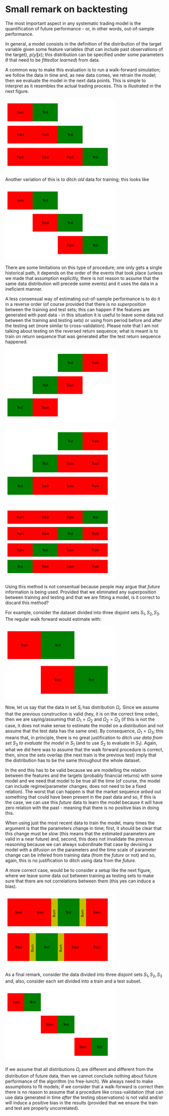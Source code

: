 
# Small remark on backtesting

The most important aspect in any systematic trading model is the quantification of future performance - or, in other words, out-of-sample performance.

In general, a model consists in the definition of the distribution of the target variable given some feature variables (that can include past observations of the target), $p(y\|x)$; this distribution can be specified under some parameters $\theta$ that need to be _fitted_(or _learned_) from data.

A common way to make this evaluation is to run a walk-forward simulation; we follow the data in time and, as new data comes, we retrain the model; then we evaluate the model in the next data points. This is simple to interpret as it resembles the actual trading process. This is illustrated in the next figure.


    
![png](/images/cv_remarks/output_2_0.png)
    


Another variation of this is to ditch _old_ data for training; this looks like


    
![png](/images/cv_remarks/output_4_0.png)
    


There are some limitations on this type of procedure; one only gets a single historical path, it depends on the order of the events that took place (unless we made that assumption explicitly, there is not reason to assume that the same data distribution will precede some events) and it uses the data in a ineficient manner.


A less consensual way of estimating out-of-sample performance is to do it in a reverse order (of course provided that there is no _superposition_ between the training and test sets; this can happen if the features are generated with past data - in this situation it is useful to leave some data out between the training and testing sets) or using from period before and after the testing set (more similar to cross-validation). Please note that I am not talking about testing on the reversed return sequence; what is meant is to train on return sequence that was generated after the test return sequence happened.





    
![png](/images/cv_remarks/output_7_0.png)
    



    
![png](/images/cv_remarks/output_7_1.png)
    



    
![png](/images/cv_remarks/output_7_2.png)
    


Using this method is not consentual because people may argue that _future_ information is being used. Provided that we eliminated any superposition between training and testing and that we are fitting a model, is it correct to discard this method? 

For example, consider the dataset divided into three disjoint sets $S_1,S_2,S_3$. The regular walk forward would estimate with:



    
![png](/images/cv_remarks/output_9_0.png)
    


Now, let us say that the data in set $S_i$ has distribution $\Omega_i$. Since we assume that the previous construction is valid (hey, it is on the correct time order), then we are saying/assuming that $\Omega_1=\Omega_2$ and $\Omega_2=\Omega_3$ (if this is not the case, it does not make sense to estimate the model on a distribution and not assume that the test data has the same one). By consequence, $\Omega_1=\Omega_3$; this means that, in principle, there is no great justification to ditch _use data from set_ $S_3$ _to evaluate the model in_ $S_1$ (and to use $S_2$ to evaluate in $S_1$). Again, what we did here was to assume that the walk forward procedure is correct, then, since the sets overlap (the next train is the previous test) imply that the distribution has to be the same throughout the whole dataset. 

In the end this has to be valid because we are modelling the relation between the features and the targets (probably financial returns) with some model and we need that model to be true all the time (of course, the model can include regime/parameter changes; does not need to be a fixed relation). The worst that can happen is that the market sequence _arbed_ out something that could have been present in the past data and so, if this is the case, we can use this _future_ data to learn the model because it will have zero relation with the past - meaning that there is no positive bias in doing this. 


When using just the most recent data to train the model, many times the argument is that the parameters change in time; first, it should be clear that this change must be _slow_ (this means that the estimated parameters are valid in a near future) and, second, this does not invalidate the previous reasoning because we can always subordinate that case by devising a model with a difusion on the parameters and the time scale of parameter change can be infered from training data (from the _future_ or not) and so, again, this is no justification to ditch using data from the _future_.

A more correct case, would be to consider a setup like the next figure, where we leave some data out between training as testing sets to make sure that there are not correlations between them (this yes can induce a bias).




    
![png](/images/cv_remarks/output_11_0.png)
    


As a final remark, consider the data divided into three disjoint sets $S_1,S_2,S_3$ and, also, consider each set divided into a train and a test subset.


![png](/images/cv_remarks/output_13_0.png)
    


If we assume that all distributions $\Omega_i$ are different and different from the distribution of future data, then we cannot conclude nothing about future performance of the algorithm (no free-lunch). We always need to make assumptions to fit models; if we consider that a walk-forward is correct then there is no reason to assume that a procedure like cross-validation (that can use data generated in time _after_ the testing observations) is not valid and/or will induce a positive bias in the results (provided that we ensure the train and test are properly uncorrelated).
